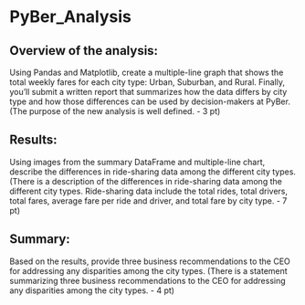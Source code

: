 # PyBer_Analysis
## Overview of the analysis:
Using Pandas and Matplotlib, create a multiple-line graph that shows the total weekly fares for each city type: Urban, Suburban, and Rural. Finally, you’ll submit a written report that summarizes how the data differs by city type and how those differences can be used by decision-makers at PyBer.
(The purpose of the new analysis is well defined. - 3 pt)

## Results: 
Using images from the summary DataFrame and multiple-line chart, describe the differences in ride-sharing data among the different city types.
(There is a description of the differences in ride-sharing data among the different city types. Ride-sharing data include the total rides, total drivers, total fares, average fare per ride and driver, and total fare by city type. - 7 pt)

## Summary: 
Based on the results, provide three business recommendations to the CEO for addressing any disparities among the city types.
(There is a statement summarizing three business recommendations to the CEO for addressing any disparities among the city types. - 4 pt)
